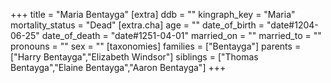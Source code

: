 +++
title = "Maria Bentayga"
[extra]
ddb = ""
kingraph_key = "Maria"
mortality_status = "Dead"
[extra.cha]
age = ""
date_of_birth = "date#1204-06-25"
date_of_death = "date#1251-04-01"
married_on = ""
married_to = ""
pronouns = ""
sex = ""
[taxonomies]
families = ["Bentayga"]
parents = ["Harry Bentayga","Elizabeth Windsor"]
siblings = ["Thomas Bentayga","Elaine Bentayga","Aaron Bentayga"]
+++

